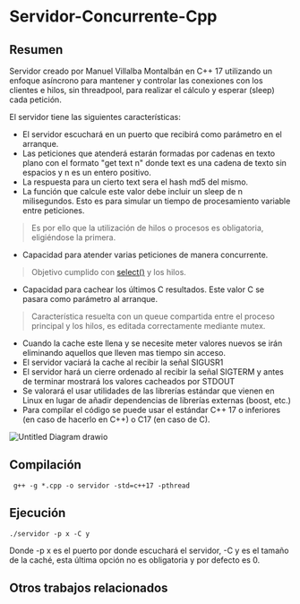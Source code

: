 # Servidor-Concurrente-Cpp

## Resumen
Servidor creado por Manuel Villalba Montalbán en C++ 17 utilizando un enfoque asíncrono para mantener y controlar las conexiones con los clientes e hilos, sin threadpool, para realizar el cálculo y esperar (sleep) cada petición.

El servidor tiene las siguientes características:

- El servidor escuchará en un puerto que recibirá como parámetro en el arranque.
- Las peticiones que atenderá estarán formadas por cadenas en texto plano con el formato "get text n" donde text es una cadena de texto sin espacios y n es un entero positivo.
- La respuesta para un cierto text sera el hash md5 del mismo.
- La función que calcule este valor debe incluir un sleep de n milisegundos. Esto es para simular un tiempo de procesamiento variable entre peticiones. 
> Es por ello que la utilización de hilos o procesos es obligatoria, eligiéndose la primera.
- Capacidad para atender varias peticiones de manera concurrente.
> Objetivo cumplido con [select()](https://man7.org/linux/man-pages/man2/select.2.html) y los hilos.
- Capacidad para cachear los últimos C resultados. Este valor C se pasara como parámetro al arranque.
> Característica resuelta con un queue compartida entre el proceso principal y los hilos, es editada correctamente mediante mutex.
- Cuando la cache este llena y se necesite meter valores nuevos se irán eliminando aquellos que lleven mas
tiempo sin acceso.
- El servidor vaciará la cache al recibir la señal SIGUSR1
- El servidor hará un cierre ordenado al recibir la señal SIGTERM y antes de terminar mostrará los valores
cacheados por STDOUT
- Se valorará el usar utilidades de las librerías estándar que vienen en Linux en lugar de añadir
dependencias de librerías externas (boost, etc.)
- Para compilar el código se puede usar el estándar C++ 17 o inferiores (en caso de hacerlo en C++) o
C17 (en caso de C).

![Untitled Diagram drawio](https://user-images.githubusercontent.com/56063961/141977036-765a1bba-ddd3-4e67-9857-385055060b55.png)
## Compilación
```
 g++ -g *.cpp -o servidor -std=c++17 -pthread
```

## Ejecución
```
./servidor -p x -C y
```
Donde -p x es el puerto por donde escuchará el servidor, -C y es el tamaño de la caché, esta última opción no es obligatoria y por defecto es 0.

## Otros trabajos relacionados
